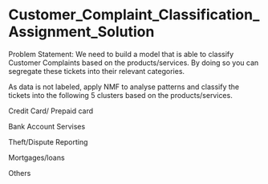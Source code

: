 # Customer_Complaint_Classification_Assignment_Solution

Problem Statement:
We need to build a model that is able to classify Customer Complaints based on the products/services. By doing so you can segregate these tickets into their relevant categories. 

As data is not labeled, apply NMF to analyse patterns and classify the tickets into the following 5 clusters based on the products/services.

Credit Card/ Prepaid card

Bank Account Servises

Theft/Dispute Reporting

Mortgages/loans

Others
